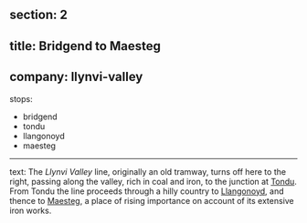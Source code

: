 section: 2
----
title: Bridgend to Maesteg
----
company: llynvi-valley
----
stops:
- bridgend
- tondu
- llangonoyd
- maesteg
----
text: The *Llynvi Valley* line, originally an old tramway, turns off here to the right, passing along the valley, rich in coal and iron, to the junction at [Tondu](/stations/tondu). From Tondu the line proceeds through a hilly country to [Llangonoyd](/stations/llangonoyd), and thence to [Maesteg](/stations/maesteg), a place of rising importance on account of its extensive iron works.
